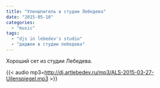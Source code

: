 ```yaml
---
title: "Уленшпигель в студии Лебедева"
date: "2015-05-10"
categories:
  - "music"
tags:
  - "djs in lebedev's studio"
  - "диджеи в студии лебедева"
---
```

Хороший сет из студии Лебедева.

<!--more-->

{{< audio mp3=http://dj.artlebedev.ru/mp3/ALS-2015-03-27-Uilenspiegel.mp3 >}}
